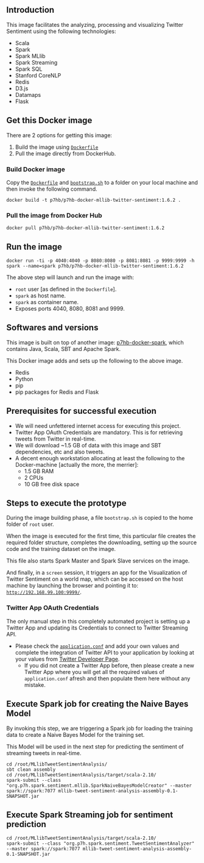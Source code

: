 ## Introduction
This image facilitates the analyzing, processing and visualizing Twitter Sentiment using the following technologies:

* Scala
* Spark
* Spark MLlib
* Spark Streaming
* Spark SQL
* Stanford CoreNLP
* Redis
* D3.js
* Datamaps
* Flask


## Get this Docker image
There are 2 options for getting this image:

1. Build the image using [`Dockerfile`](Dockerfile)
2. Pull the image directly from DockerHub.

### Build Docker image
Copy the [`Dockerfile`](Dockerfile) and [`bootstrap.sh`](bootstrap.sh) to a folder on your local machine and then invoke the following command.


    docker build -t p7hb/p7hb-docker-mllib-twitter-sentiment:1.6.2 .


### Pull the image from Docker Hub


    docker pull p7hb/p7hb-docker-mllib-twitter-sentiment:1.6.2


## Run the image

    docker run -ti -p 4040:4040 -p 8080:8080 -p 8081:8081 -p 9999:9999 -h spark --name=spark p7hb/p7hb-docker-mllib-twitter-sentiment:1.6.2


The above step will launch and run the image with:

 * `root` user [as defined in the `Dockerfile`].
 * `spark` as host name.
 * `spark` as container name.
 * Exposes ports 4040, 8080, 8081 and 9999.

## Softwares and versions
This image is built on top of another image: [p7hb-docker-spark](https://hub.docker.com/r/p7hb/p7hb-docker-spark/), which contains Java, Scala, SBT and Apache Spark.

This Docker image adds and sets up the following to the above image.

 * Redis
 * Python
 * pip 
 * pip packages for Redis and Flask
 

## Prerequisites for successful execution

* We will need unfettered internet access for executing this project.
* Twitter App OAuth Credentials are mandatory. This is for retrieving tweets from Twitter in real-time.
* We will download ~1.5 GB of data with this image and SBT dependencies, etc and also tweets.
* A decent enough workstation allocating at least the following to the Docker-machine [actually the more, the merrier]:
	* 1.5 GB RAM
	* 2 CPUs
	* 10 GB free disk space

## Steps to execute the prototype
During the image building phase, a file `bootstrap.sh` is copied to the home folder of `root` user. 

When the image is executed for the first time, this particular file creates the required folder structure, completes the downloading, setting up the source code and the training dataset on the image.

This file also starts Spark Master and Spark Slave services on the image.

And finally, in a `screen` session, it triggers an app for the Visualization of Twitter Sentiment on a world map, which can be accessed on the host machine by launching the browser and pointing it to: [`http://192.168.99.100:9999/`](http://192.168.99.100:9999/).  


### Twitter App OAuth Credentials
The only manual step in this completely automated project is setting up a Twitter App and updating its Credentials to connect to Twitter Streaming API.

* Please check the [`application.conf`](src/main/resources/application.conf#L4-7) and add your own values and complete the integration of Twitter API to your application by looking at your values from [Twitter Developer Page](https://dev.twitter.com/apps).<br>
	* If you did not create a Twitter App before, then please create a new Twitter App where you will get all the required values of `application.conf` afresh and then populate them here without any mistake.<br> 

## Execute Spark job for creating the Naive Bayes Model
By invoking this step, we are triggering a Spark job for loading the training data to create a Naive Bayes Model for the training set. 

This Model will be used in the next step for predicting the sentiment of streaming tweets in real-time.

    cd /root/MLlibTweetSentimentAnalysis/
	sbt clean assembly
	cd /root/MLlibTweetSentimentAnalysis/target/scala-2.10/
	spark-submit --class "org.p7h.spark.sentiment.mllib.SparkNaiveBayesModelCreator" --master spark://spark:7077 mllib-tweet-sentiment-analysis-assembly-0.1-SNAPSHOT.jar

## Execute Spark Streaming job for sentiment prediction

	cd /root/MLlibTweetSentimentAnalysis/target/scala-2.10/
	spark-submit --class "org.p7h.spark.sentiment.TweetSentimentAnalyzer" --master spark://spark:7077 mllib-tweet-sentiment-analysis-assembly-0.1-SNAPSHOT.jar
